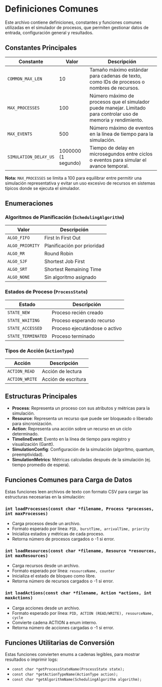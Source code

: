 
# Definiciones Comunes

Este archivo contiene definiciones, constantes y funciones comunes utilizadas en el simulador de procesos, que permiten gestionar datos de entrada, configuración general y resultados.

## Constantes Principales

| Constante             | Valor               | Descripción                                                                                                     |
| --------------------- | ------------------- | --------------------------------------------------------------------------------------------------------------- |
| `COMMON_MAX_LEN`      | 10                  | Tamaño máximo estándar para cadenas de texto, como IDs de procesos o nombres de recursos.                       |
| `MAX_PROCESSES`       | 100                 | Número máximo de procesos que el simulador puede manejar. Limitado para controlar uso de memoria y rendimiento. |
| `MAX_EVENTS`          | 500                 | Número máximo de eventos en la línea de tiempo para la simulación.                                              |
| `SIMULATION_DELAY_US` | 1000000 (1 segundo) | Tiempo de delay en microsegundos entre ciclos o eventos para simular el avance temporal.                        |

**Nota:**
`MAX_PROCESSES` se limita a 100 para equilibrar entre permitir una simulación representativa y evitar un uso excesivo de recursos en sistemas típicos donde se ejecuta el simulador.

## Enumeraciones

### Algoritmos de Planificación (`SchedulingAlgorithm`)

| Valor           | Descripción                 |
| --------------- | --------------------------- |
| `ALGO_FIFO`     | First In First Out          |
| `ALGO_PRIORITY` | Planificación por prioridad |
| `ALGO_RR`       | Round Robin                 |
| `ALGO_SJF`      | Shortest Job First          |
| `ALGO_SRT`      | Shortest Remaining Time     |
| `ALGO_NONE`     | Sin algoritmo asignado      |

### Estados de Proceso (`ProcessState`)

| Estado             | Descripción                   |
| ------------------ | ----------------------------- |
| `STATE_NEW`        | Proceso recién creado         |
| `STATE_WAITING`    | Proceso esperando recurso     |
| `STATE_ACCESSED`   | Proceso ejecutándose o activo |
| `STATE_TERMINATED` | Proceso terminado             |

### Tipos de Acción (`ActionType`)

| Acción         | Descripción         |
| -------------- | ------------------- |
| `ACTION_READ`  | Acción de lectura   |
| `ACTION_WRITE` | Acción de escritura |

## Estructuras Principales

* **Process**: Representa un proceso con sus atributos y métricas para la simulación.
* **Resource**: Representa un recurso que puede ser bloqueado o liberado para sincronización.
* **Action**: Representa una acción sobre un recurso en un ciclo determinado.
* **TimelineEvent**: Evento en la línea de tiempo para registro y visualización (Gantt).
* **SimulationConfig**: Configuración de la simulación (algoritmo, quantum, preemptividad).
* **SimulationMetrics**: Métricas calculadas después de la simulación (ej. tiempo promedio de espera).

## Funciones Comunes para Carga de Datos

Estas funciones leen archivos de texto con formato CSV para cargar las estructuras necesarias en la simulación:

### `int loadProcesses(const char *filename, Process *processes, int maxProcesses)`

* Carga procesos desde un archivo.
* Formato esperado por línea:
  `PID, burstTime, arrivalTime, priority`
* Inicializa estados y métricas de cada proceso.
* Retorna número de procesos cargados o -1 si error.

### `int loadResources(const char *filename, Resource *resources, int maxResources)`

* Carga recursos desde un archivo.
* Formato esperado por línea:
  `resourceName, counter`
* Inicializa el estado de bloqueo como libre.
* Retorna número de recursos cargados o -1 si error.

### `int loadActions(const char *filename, Action *actions, int maxActions)`

* Carga acciones desde un archivo.
* Formato esperado por línea:
  `PID, ACTION (READ/WRITE), resourceName, cycle`
* Convierte cadena ACTION a enum interno.
* Retorna número de acciones cargadas o -1 si error.

## Funciones Utilitarias de Conversión

Estas funciones convierten enums a cadenas legibles, para mostrar resultados o imprimir logs:

* `const char *getProcessStateName(ProcessState state);`
* `const char *getActionTypeName(ActionType action);`
* `const char *getAlgorithmName(SchedulingAlgorithm algorithm);`
